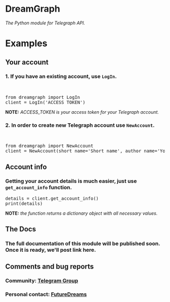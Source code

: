 # DreamGraph
<em>The Python module for Telegraph API.</em>
<h1>Examples</h1>

<h2>Your account</h2>
<h3>1. If you have an existing account, use <code>LogIn</code>.</h3>
<br>
<pre>
from dreamgraph import LogIn
client = LogIn('ACCESS_TOKEN')
</pre>
<b>NOTE:</b>  <i>ACCESS_TOKEN is your access token for your Telegraph account.</i>

<h3>2. In order to create new Telegraph account use <code>NewAccount</code>.</h3>
</br>
<pre>
from dreamgraph import NewAccount
client = NewAccount(short_name='Short_name', author_name='Your_Name', author_url='https://your_address.com')
</pre>

<h2>Account info</h2>
<h3>Getting your account details is much easier, just use <code>get_account_info</code> function.</h3>

<pre>
details = client.get_account_info()
print(details)
</pre>

<b>NOTE:</b> <i>the function returns a dictionary object with all necessary values.</i>

<h2>The Docs</h2>
<h3>The full documentation of this module will be published soon. Once it is ready, we'll post link here.</h3>

<h2>Comments and bug reports</h2>
<h3>Community: <a href="https://t.me/python_uz">Telegram Group</a></h3>
<h3>Personal contact: <a href="https://t.me/futuredreams">FutureDreams</a></h3>
